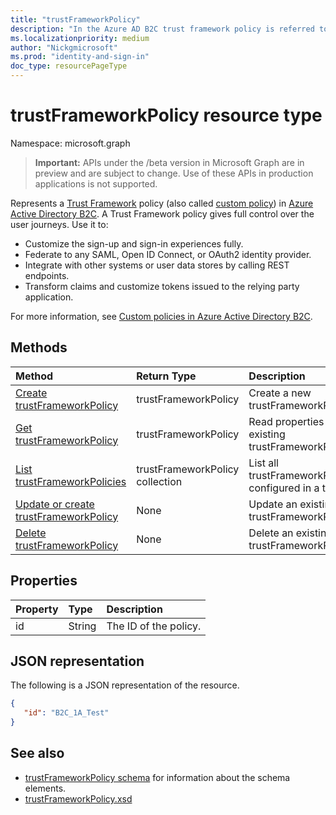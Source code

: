 ```yaml
---
title: "trustFrameworkPolicy"
description: "In the Azure AD B2C trust framework policy is referred to as custom policies. This describes the operations available on a trustFrameworkPolicy object for the tenant."
ms.localizationpriority: medium
author: "Nickgmicrosoft"
ms.prod: "identity-and-sign-in"
doc_type: resourcePageType
---
```

# trustFrameworkPolicy resource type

Namespace: microsoft.graph

> **Important:** APIs under the /beta version in Microsoft Graph are in preview and are subject to change. Use of these APIs in production applications is not supported.

Represents a [Trust Framework](/azure/active-directory-b2c/active-directory-b2c-reference-trustframeworks-defined-ief-custom) policy (also called [custom policy](/azure/active-directory-b2c/active-directory-b2c-overview-custom)) in [Azure Active Directory B2C](/azure/active-directory-b2c/active-directory-b2c-overview). A Trust Framework policy gives full control over the user journeys. Use it to:

* Customize the sign-up and sign-in experiences fully.
* Federate to any SAML, Open ID Connect, or OAuth2 identity provider.
* Integrate with other systems or user data stores by calling REST endpoints.
* Transform claims and customize tokens issued to the relying party application.

For more information, see [Custom policies in Azure Active Directory B2C](/azure/active-directory-b2c/active-directory-b2c-overview-custom).

## Methods

| Method       | Return Type  |Description|
|:---------------|:--------|:----------|
|[Create trustFrameworkPolicy](../api/trustframework-post-trustframeworkpolicy.md)|trustFrameworkPolicy|Create a new trustFrameworkPolicy.|
|[Get trustFrameworkPolicy](../api/trustframeworkpolicy-get.md) |trustFrameworkPolicy|Read properties of an existing trustFrameworkPolicy.|
|[List trustFrameworkPolicies](../api/trustframework-list-trustframeworkpolicies.md)|trustFrameworkPolicy collection|List all trustFrameworkPolicies configured in a tenant.|
|[Update or create trustFrameworkPolicy](../api/trustframework-put-trustframeworkpolicy.md)|None|Update an existing trustFrameworkPolicy.|
|[Delete trustFrameworkPolicy](../api/trustframeworkpolicy-delete.md)|None|Delete an existing trustFrameworkPolicy.|

## Properties

|Property|Type|Description|
|:---------------|:--------|:----------|
|id|String|The ID of the policy.|

## JSON representation

The following is a JSON representation of the resource.
<!-- {
  "blockType": "resource",
  "optionalProperties": [

  ],
  "baseType":"microsoft.graph.entity",
  "keyProperty":"id",
  "isMediaEntity":true,
  "@odata.type": "microsoft.graph.trustFrameworkPolicy"
}-->
```json
{
   "id": "B2C_1A_Test"
}
```

## See also

- [trustFrameworkPolicy schema](/azure/active-directory-b2c/trustframeworkpolicy) for information about the schema elements.
- [trustFrameworkPolicy.xsd](https://github.com/Azure-Samples/active-directory-b2c-custom-policy-starterpack/blob/master/TrustFrameworkPolicy_0.3.0.0.xsd)



